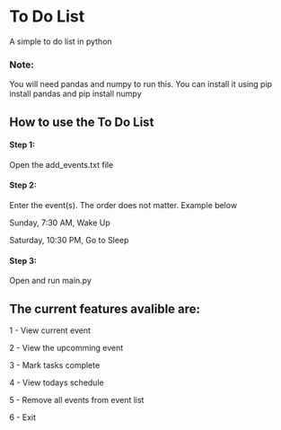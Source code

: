 # To Do List
A simple to do list in python
### Note:
You will need pandas and numpy to run this. You can install it using pip install pandas and pip install numpy
## How to use the To Do List

#### Step 1: 
Open the add_events.txt file
#### Step 2:
Enter the event(s). The order does not matter. Example below

Sunday, 7:30 AM, Wake Up

Saturday, 10:30 PM, Go to Sleep
#### Step 3:
Open and run main.py
## The current features avalible are:
1 - View current event


2 - View the upcomming event

3 - Mark tasks complete

4 - View todays schedule

5 - Remove all events from event list

6 - Exit
